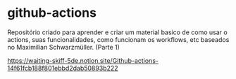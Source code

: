 # github-actions
Repositório criado para aprender e criar um material basico de como usar o actions, suas funcionalidades, como funcionam os workflows, etc baseados no Maximilian Schwarzmüller. (Parte 1)


https://waiting-skiff-5de.notion.site/Github-actions-14f61fcb188f801ebbd2dab50893b222

